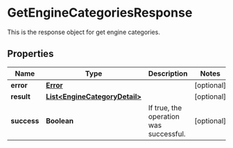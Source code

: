 

# GetEngineCategoriesResponse

This is the response object for get engine categories.
## Properties

Name | Type | Description | Notes
------------ | ------------- | ------------- | -------------
**error** | [**Error**](Error.md) |  |  [optional]
**result** | [**List&lt;EngineCategoryDetail&gt;**](EngineCategoryDetail.md) |  |  [optional]
**success** | **Boolean** | If true, the operation was successful. |  [optional]



